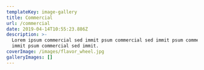 ```yaml
---
templateKey: image-gallery
title: Commercial
url: /commercial
date: 2019-04-14T10:55:23.886Z
description: >-
  Lorem ipsum commercial sed immit psum commercial sed immit psum commercial sed
  immit psum commercial sed immit.
coverImage: /images/flavor_wheel.jpg
galleryImages: []
---
```


